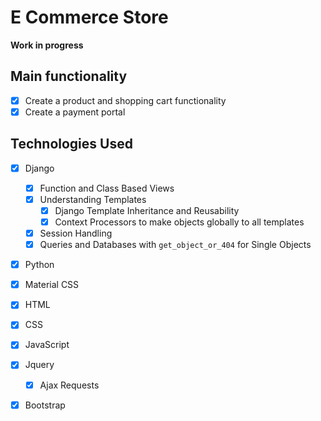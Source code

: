 # E Commerce Store

**Work in progress**

## Main functionality

- [x] Create a product and shopping cart functionality
- [x] Create a payment portal

## Technologies Used

- [x] Django

  - [x] Function and Class Based Views
  - [x] Understanding Templates
    - [x] Django Template Inheritance and Reusability
    - [x] Context Processors to make objects globally to all templates
  - [x] Session Handling
  - [x] Queries and Databases with `get_object_or_404` for Single Objects

- [x] Python
- [x] Material CSS
- [x] HTML
- [x] CSS
- [x] JavaScript
- [x] Jquery
  - [x] Ajax Requests
- [x] Bootstrap
